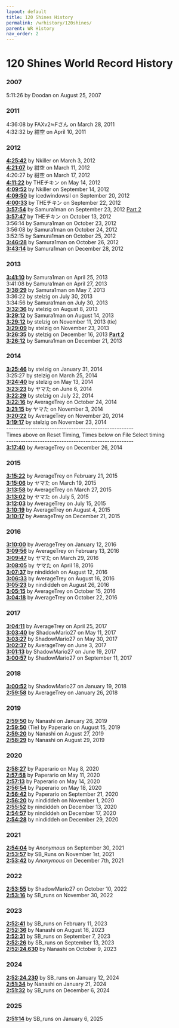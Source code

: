 ```yaml
---
layout: default
title: 120 Shines History
permalink: /wrhistory/120shines/
parent: WR History
nav_order: 2
---
```

# 120 Shines World Record History  
### 2007	  
5:11:26 by Doodan on August 25, 2007  
  
### 2011	  
4:36:08 by FAXv2≒Fさん on March 28, 2011  
4:32:32 by 紺空 on April 10, 2011  
  
### 2012	  
**[4:25:42](https://www.youtube.com/playlist?list=PL138B0E7096B89417)** by Nkiller on March 3, 2012  
**[4:21:07](https://www.youtube.com/playlist?list=PL4A82CDBD50991DCD)** by 紺空 on March 11, 2012  
4:20:27 by 紺空 on March 17, 2012  
**[4:11:22](https://www.youtube.com/watch?v=U_z-btFjVME)** by THEチキン on May 14, 2012  
**[4:09:52](https://www.youtube.com/playlist?list=PLezwa8DS9ZVlpiZMA34rak-yLf2hw_g0y)** by Nkiller on September 14, 2012  
**[4:09:50](https://www.youtube.com/watch?v=fQ_T71eKeRM)** by icedwindowsil on September 20, 2012  
**[4:00:33](https://www.youtube.com/watch?v=EcITw-2xaYM)** by THEチキン on September 22, 2012  
**[3:57:54](https://www.twitch.tv/videos/47738720)** by Samura1man on September 23, 2012 [Part 2](https://www.twitch.tv/videos/47736242)   
**[3:57:47](https://www.youtube.com/watch?v=_7VyAv-OQVI)** by THEチキン on October 13, 2012  
3:56:14 by Samura1man on October 23, 2012  
3:56:08 by Samura1man on October 24, 2012  
3:52:15 by Samura1man on October 25, 2012  
**[3:46:28](https://www.twitch.tv/videos/38637866)** by Samura1man on October 26, 2012  
**[3:43:14](https://www.twitch.tv/videos/48219186)** by Samura1man on December 28, 2012  
  
### 2013	  
**[3:41:10](https://www.twitch.tv/videos/50627209)** by Samura1man on April 25, 2013  
3:41:08 by Samura1man on April 27, 2013  
**[3:38:29](https://www.twitch.tv/videos/50566319)** by Samura1man on May 7, 2013  
3:36:22 by stelzig on July 30, 2013  
3:34:56 by Samura1man on July 30, 2013  
**[3:32:36](https://www.twitch.tv/videos/50027046)** by stelzig on August 8, 2013  
**[3:29:12](https://www.youtube.com/watch?v=RlsGoWQuvJY)** by Samura1man on August 14, 2013  
**[3:29:12](https://www.twitch.tv/videos/45487980)** by stelzig on November 11, 2013 (tie)	  
**[3:29:09](https://www.youtube.com/watch?v=HmbecRK64K4)** by stelzig on November 23, 2013			  
**[3:26:35](https://www.twitch.tv/videos/45920243)** by stelzig on December 16, 2013 **[Part 2](https://www.twitch.tv/videos/45920360)**		  
**[3:26:12](https://www.youtube.com/watch?v=iuSoNCPE-fU)** by Samura1man on December 21, 2013  
  
### 2014	  
**[3:25:46](https://www.youtube.com/watch?v=nl4KsPB2Pe0)** by stelzig on January 31, 2014  
3:25:27 by stelzig on March 25, 2014  
**[3:24:40](https://www.youtube.com/watch?v=3vkUb03SIqs)** by stelzig on May 13, 2014  
**[3:23:23](https://www.youtube.com/watch?v=h_e1q00LQS4)** by ヤマた on June 6, 2014  
**[3:22:29](https://www.youtube.com/watch?v=3PFZarsBvUA)** by stelzig on July 22, 2014  
**[3:22:16](https://www.youtube.com/watch?v=c127YEyeJ5Y)** by AverageTrey on October 24, 2014  
**[3:21:15](https://www.youtube.com/watch?v=8OXWQItC18I)** by ヤマた on November 3, 2014  
**[3:20:22](https://www.youtube.com/watch?v=GukXEzDwmYE)** by AverageTrey on November 20, 2014  
**[3:19:17](https://www.youtube.com/watch?v=fXF1YeZWWSQ)** by stelzig on November 23, 2014  
\-\-\-\-\-\-\-\-\-\-\-\-\-\-\-\-\-\-\-\-\-\-\-\-\-\-\-\-\-\-\-\-\-\-\-\-\-\-\-\-\-\-\-\-\-\-\-\-\-\-\-\-\-  
Times above on Reset Timing, Times below on File Select timing  
\-\-\-\-\-\-\-\-\-\-\-\-\-\-\-\-\-\-\-\-\-\-\-\-\-\-\-\-\-\-\-\-\-\-\-\-\-\-\-\-\-\-\-\-\-\-\-\-\-\-\-\-\-  
**[3:17:40](https://www.youtube.com/watch?v=ROG0CwY0s3s)** by AverageTrey on December 26, 2014  
  
### 2015	  
**[3:15:22](https://www.youtube.com/watch?v=YipmdKJk-Kg)** by AverageTrey on February 21, 2015  
**[3:15:06](https://www.youtube.com/watch?v=9DfGa7ADtUo)** by ヤマた on March 19, 2015  
**[3:13:58](https://www.youtube.com/watch?v=9uvBWXKT3Gg)** by AverageTrey on March 27, 2015  
**[3:13:02](https://www.youtube.com/watch?v=p_CMvxPGcL8)** by ヤマた on July 5, 2015  
**[3:12:03](https://www.youtube.com/watch?v=3RPFPd-0ClI)** by AverageTrey on July 15, 2015  
**[3:10:19](https://www.youtube.com/watch?v=SfkzPoNdiwI)** by AverageTrey on August 4, 2015  
**[3:10:17](https://www.twitch.tv/videos/31140517)** by AverageTrey on December 21, 2015  
  
### 2016	  
**[3:10:00](https://www.youtube.com/watch?v=z2LyamdTiXQ)** by AverageTrey on January 12, 2016  
**[3:09:56](https://www.youtube.com/watch?v=hXYVOfxHL_M)** by AverageTrey on February 13, 2016  
**[3:09:47](https://www.youtube.com/watch?v=qXLL-PUMpfY)** by ヤマた on March 29, 2016  
**[3:08:05](https://www.youtube.com/watch?v=WLBOwSJmdR8)** by ヤマた on April 18, 2016  
**[3:07:37](https://www.youtube.com/watch?v=_FYZu8YFK_M)** by nindiddeh on August 12, 2016  
**[3:06:33](https://www.youtube.com/watch?v=tF5dV-sfEUI)** by AverageTrey on August 16, 2016  
**[3:05:23](https://www.youtube.com/watch?v=LDfssIR8Q_I)** by nindiddeh on August 26, 2016  
**[3:05:15](https://www.youtube.com/watch?v=LQdpgE6gBH8)** by AverageTrey on October 15, 2016  
**[3:04:18](https://www.youtube.com/watch?v=_bb3AoeFB6E)** by AverageTrey on October 22, 2016  
  
### 2017	  
**[3:04:11](https://www.youtube.com/watch?v=Uw5asErAXDM)** by AverageTrey on April 25, 2017  
**[3:03:40](https://www.youtube.com/watch?v=5xKOAVuZIx0)** by ShadowMario27 on May 11, 2017  
**[3:03:27](https://www.youtube.com/watch?v=LzaHEXopuFk)** by ShadowMario27 on May 30, 2017  
**[3:02:37](https://www.youtube.com/watch?v=U2IYvdVLpE8)** by AverageTrey on June 3, 2017  
**[3:01:13](https://www.youtube.com/watch?v=JQy9CllfvvY)** by ShadowMario27 on June 19, 2017  
**[3:00:57](https://www.youtube.com/watch?v=cQQAgNm2EhY)** by ShadowMario27 on September 11, 2017  
  
### 2018	  
**[3:00:52](https://www.youtube.com/watch?v=wEYtkgUq9tU)** by ShadowMario27 on January 19, 2018  
**[2:59:58](https://www.youtube.com/watch?v=FCBS9vX6hsE)** by AverageTrey on January 26, 2018  
  
### 2019  
**[2:59:50](https://www.youtube.com/watch?v=BbDJSn_kv8o)** by Nanashi on January 26, 2019  
**[2:59:50](https://www.youtube.com/watch?v=Ygy2vM-Cn2A)** (Tie) by Paperario on August 15, 2019  
**[2:59:20](https://www.youtube.com/watch?v=WBKDpLa2FQU)** by Nanashi on August 27, 2019  
**[2:58:29](https://www.youtube.com/watch?v=Oh88dv14xO0)** by Nanashi on August 29, 2019  
  
### 2020  
**[2:58:27](https://www.youtube.com/watch?v=LkScwt2b7Hk)** by Paperario on May 8, 2020  
**[2:57:58](https://www.youtube.com/watch?v=Cbb0fFAtg7E)** by Paperario on May 11, 2020  
**[2:57:13](https://www.twitch.tv/videos/620937939)** by Paperario on May 14, 2020  
**[2:56:54](https://www.twitch.tv/videos/625334740)** by Paperario on May 18, 2020  
**[2:56:42](https://www.youtube.com/watch?v=6P_vXeQSUGA)** by Paperario on September 21, 2020  
**[2:56:20](https://www.youtube.com/watch?v=c4S07ny6qX8)** by nindiddeh on November 1, 2020  
**[2:55:52](https://www.youtube.com/watch?v=wA7DqOrRBGg)** by nindiddeh on December 13, 2020  
**[2:54:57](https://www.youtube.com/watch?v=YHkJXbeMUvk)** by nindiddeh on December 17, 2020  
**[2:54:28](https://www.youtube.com/watch?v=q1XOwHO4374)** by nindiddeh on December 29, 2020  
  
### 2021  
**[2:54:04](https://www.youtube.com/watch?v=9I2s_6Co5VQ)** by *Anonymous* on September 30, 2021  
**[2:53:57](https://www.youtube.com/watch?v=bOOZT3IpomE)** by SB_Runs on November 1st, 2021  
**[2:53:42](https://www.youtube.com/watch?v=U-2tzXHBqzw)** by *Anonymous* on December 7th, 2021  
  
### 2022 
**[2:53:55](https://www.youtube.com/watch?v=byuCjvEcmlc)** by ShadowMario27 on October 10, 2022  
**[2:53:16](https://www.youtube.com/watch?v=ZDlN0Y-88A4)** by SB_runs on November 30, 2022  

### 2023
**[2:52:41](https://www.youtube.com/watch?v=N8cyG1M_uho)** by SB_runs on February 11, 2023  
**[2:52:36](https://www.twitch.tv/videos/1873286460?t=0h0m7s)** by Nanashi on August 16, 2023  
**[2:52:31](https://www.youtube.com/watch?v=U7LDjVA4gWE)** by SB_runs on September 7, 2023  
**[2:52:26](https://www.youtube.com/watch?v=UTXwA3VXGH0)** by SB_runs on September 13, 2023  
**[2:52:24.630](https://www.twitch.tv/videos/1946543871?t=0h0m1s)** by Nanashi on October 9, 2023  

### 2024
**[2:52:24.230](https://www.youtube.com/watch?v=O-uc-up7-B4)** by SB_runs on January 12, 2024  
**[2:51:34](https://www.twitch.tv/videos/2039142966?t=0h0m1s)** by Nanashi on January 21, 2024  
**[2:51:32](https://www.youtube.com/watch?v=hhX-qBH8-eU)** by SB_runs on December 6, 2024  

### 2025  
**[2:51:14](https://www.youtube.com/watch?v=v76CqZHYFCQ)** by SB_runs on January 6, 2025  

